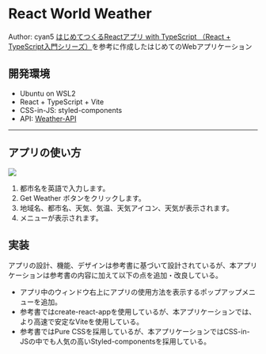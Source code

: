 # React World Weather

Author: cyan5
[はじめてつくるReactアプリ with TypeScript （React + TypeScript入門シリーズ）](https://www.amazon.co.jp/%E3%81%AF%E3%81%98%E3%82%81%E3%81%A6%E3%81%A4%E3%81%8F%E3%82%8BReact%E3%82%A2%E3%83%97%E3%83%AA-TypeScript-mod728-ebook/dp/B094Z1R281)を参考に作成したはじめてのWebアプリケーション

## 開発環境
* Ubuntu on WSL2
* React + TypeScript + Vite
* CSS-in-JS: styled-components
* API: [Weather-API](https://www.weatherapi.com/)

----
## アプリの使い方
![](./weather_explain.png)
1. 都市名を英語で入力します。
2. Get Weather ボタンをクリックします。
3. 地域名、都市名、天気、気温、天気アイコン、天気が表示されます。
4. メニューが表示されます。

## 実装
アプリの設計、機能、デザインは参考書に基づいて設計されているが、本アプリケーションは参考書の内容に加えて以下の点を追加・改良している。
* アプリ中のウィンドウ右上にアプリの使用方法を表示するポップアップメニューを追加。
* 参考書ではcreate-react-appを使用しているが、本アプリケーションでは、より高速で安定なViteを使用している。
* 参考書ではPure CSSを採用しているが、本アプリケーションではCSS-in-JSの中でも人気の高いStyled-componentsを採用している。
